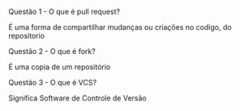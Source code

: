 Questão 1 - O que é pull request?

É uma forma de compartilhar mudanças ou criações no codigo, do repositorio

Questão 2 - O que é fork?

É uma copia de um repositório

Questão 3 - O que é VCS?

Significa Software de Controle de Versão